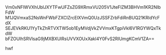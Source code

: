 Vm0xNFlWVXhUblJXYTFwUFZsZG9XRmxVU205V1JteFlZM3BHVm1KR2NIbFdW
M1JQVmxaS2NsWnFWbFZXClZrcElXVmQ0UzJSSFZrbFdiRnBUQ21KRldYcFdX
SEJEVkRKU1YyTkZhRTVXTW5ob1EyMVdjVkZVVmxKTgpiVkl6V1RGYWQxTkdW
bFZOUlhSRVlsaG9jMXBXUlRsUVVXOUxXakl4Y0FvS2RIUmgKCmV1ZA==

hwf